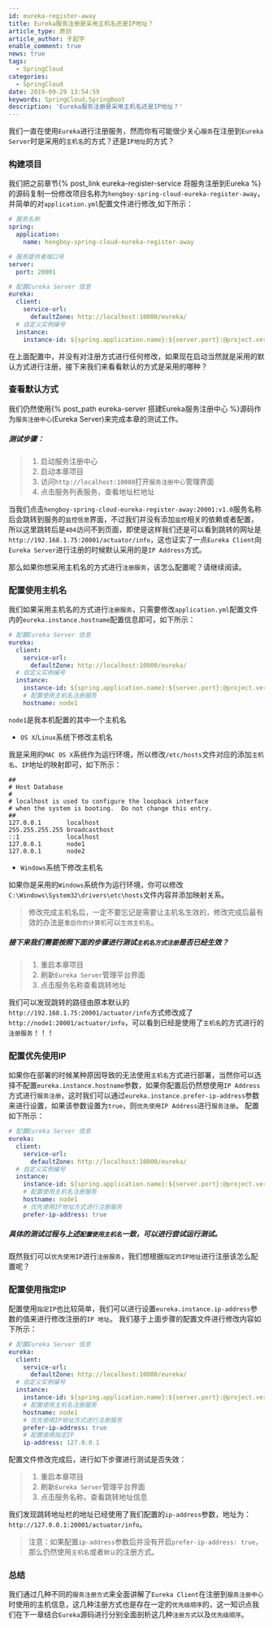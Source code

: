 ```yaml
---
id: eureka-register-away
title: Eureka服务注册是采用主机名还是IP地址？
article_type: 原创
article_author: 于起宇
enable_comment: true
news: true
tags:
  - SpringCloud
categories:
  - SpringCloud
date: 2019-09-29 13:54:59
keywords: SpringCloud,SpringBoot
description: 'Eureka服务注册是采用主机名还是IP地址？'
---
```

我们一直在使用`Eureka`进行注册服务，然而你有可能很少关心`服务`在注册到`Eureka Server`时是采用的`主机名`的方式？还是`IP地址`的方式？
<!--more-->
### 构建项目
我们把之前章节{% post_link eureka-register-service 将服务注册到Eureka %}的源码复制一份修改项目名称为`hengboy-spring-cloud-eureka-register-away`，并简单的对`application.yml`配置文件进行修改,如下所示：
```yaml
# 服务名称
spring:
  application:
    name: hengboy-spring-cloud-eureka-register-away

# 服务提供者端口号
server:
  port: 20001

# 配置Eureka Server 信息
eureka:
  client:
    service-url:
      defaultZone: http://localhost:10000/eureka/
  # 自定义实例编号
  instance:
    instance-id: ${spring.application.name}:${server.port}:@project.version@
```
在上面配置中，并没有对注册方式进行任何修改，如果现在启动当然就是采用的默认方式进行注册，接下来我们来看看默认的方式是采用的哪种？
### 查看默认方式
我们仍然使用{% post_path eureka-server 搭建Eureka服务注册中心 %}源码作为`服务注册中心`(Eureka Server)来完成本章的测试工作。
##### 测试步骤：
> 1. 启动服务注册中心
> 2. 启动本章项目
> 3. 访问`http://localhost:10000`打开`服务注册中心`管理界面
> 4. 点击服务列表服务，查看地址栏地址

当我们点击`hengboy-spring-cloud-eureka-register-away:20001:v1.0`服务名称后会跳转到服务的`监控信息`界面，不过我们并没有添加`监控`相关的依赖或者配置，所以这里跳转后是`404`访问不到页面，即使是这样我们还是可以看到跳转的网址是`http://192.168.1.75:20001/actuator/info`，这也证实了一点`Eureka Client`向`Eureka Server`进行注册的时候默认采用的是`IP Address`方式。

那么如果你想采用主机名的方式进行`注册服务`，该怎么配置呢？请继续阅读。

### 配置使用主机名
我们如果采用主机名的方式进行`注册服务`，只需要修改`application.yml`配置文件内的`eureka.instance.hostname`配置信息即可，如下所示：
```yaml
# 配置Eureka Server 信息
eureka:
  client:
    service-url:
      defaultZone: http://localhost:10000/eureka/
  # 自定义实例编号
  instance:
    instance-id: ${spring.application.name}:${server.port}:@project.version@
    # 配置使用主机名注册服务
    hostname: node1
```
`node1`是我本机配置的其中一个主机名
- `OS X`/`Linux`系统下修改主机名

我是采用的`MAC OS X`系统作为运行环境，所以修改`/etc/hosts`文件对应的添加`主机名`、`IP`地址的映射即可，如下所示：
```
##
# Host Database
#
# localhost is used to configure the loopback interface
# when the system is booting.  Do not change this entry.
##
127.0.0.1       localhost
255.255.255.255 broadcasthost
::1             localhost
127.0.0.1       node1
127.0.0.1       node2
```
- `Windows`系统下修改主机名

如果你是采用的`Windows`系统作为运行环境，你可以修改`C:\Windows\System32\drivers\etc\hosts`文件内容并添加映射关系。

> 修改完成主机名后，一定不要忘记是需要让主机名生效的，修改完成后最有效的办法是`重启你的计算机`可以`生效主机名`。

##### 接下来我们需要按照下面的步骤进行测试`主机名方式注册`是否已经生效？
> 1. 重启本章项目
> 2. 刷新`Eureka Server`管理平台界面
> 3. 点击服务名称查看跳转地址

我们可以发现跳转的路径由原本默认的`http://192.168.1.75:20001/actuator/info`方式修改成了`http://node1:20001/actuator/info`，可以看到已经是使用了`主机名`的方式进行的`注册服务`！！！
### 配置优先使用IP
如果你在部署的时候某种原因导致的无法使用`主机名`方式进行部署，当然你可以选择不配置`eureka.instance.hostname`参数，如果你配置后仍然想使用`IP Address`方式进行`服务注册`，这时我们可以通过`eureka.instance.prefer-ip-address`参数来进行设置，如果该参数设置为`true`，则`优先使用IP Address`进行`服务注册`。
配置如下所示：
```yaml
# 配置Eureka Server 信息
eureka:
  client:
    service-url:
      defaultZone: http://localhost:10000/eureka/
  # 自定义实例编号
  instance:
    instance-id: ${spring.application.name}:${server.port}:@project.version@
    # 配置使用主机名注册服务
    hostname: node1
    # 优先使用IP地址方式进行注册服务
    prefer-ip-address: true
```
##### 具体的测试过程与上述`配置使用主机名`一致，可以进行尝试运行测试。

既然我们可以`优先使用IP`进行`注册服务`，我们想根据`指定的IP地址`进行注册该怎么配置呢？

### 配置使用指定IP

配置使用`指定IP`也比较简单，我们可以进行设置`eureka.instance.ip-address`参数的值来进行修改注册的`IP 地址`。
我们基于上面步骤的配置文件进行修改内容如下所示：
```yaml
# 配置Eureka Server 信息
eureka:
  client:
    service-url:
      defaultZone: http://localhost:10000/eureka/
  # 自定义实例编号
  instance:
    instance-id: ${spring.application.name}:${server.port}:@project.version@
    # 配置使用主机名注册服务
    hostname: node1
    # 优先使用IP地址方式进行注册服务
    prefer-ip-address: true
    # 配置使用指定IP
    ip-address: 127.0.0.1
```
配置文件修改完成后，进行如下步骤进行测试是否失效：
> 1. 重启本章项目
> 2. 刷新`Eureka Server`管理平台界面
> 3. 点击服务名称，查看跳转地址信息

我们发现跳转地址栏的地址已经使用了我们配置的`ip-address`参数，地址为：`http://127.0.0.1:20001/actuator/info`。

> 注意：如果配置`ip-address`参数后并没有开启`prefer-ip-address: true`，那么仍然使用`主机名`或者`默认`的注册方式。

### 总结
我们通过几种不同的`服务注册方式`来全面讲解了`Eureka Client`在注册到`服务注册中心`时使用的主机信息，这几种注册方式也是存在一定的`优先级顺序`的，这一知识点我们在下一章结合`Eureka`源码进行分别全面剖析这几种`注册方式`以及`优先级顺序`。